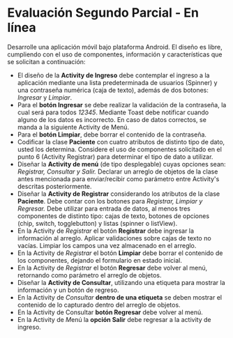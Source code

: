 # Evaluación Segundo Parcial - En línea

Desarrolle una aplicación móvil bajo plataforma Android. El diseño es libre, cumpliendo con el uso de componentes, información y características que se solicitan a continuación:
* El diseño de la **Activity de Ingreso** debe contemplar el ingreso a la aplicación mediante una lista predeterminada de usuarios (Spinner) y una contraseña numérica (caja de texto), además de dos botones: *Ingresar* y *Limpiar*.
* Para el **botón Ingresar** se debe realizar la validación de la contraseña, la cual será para todos *12345*. Mediante Toast debe notificar cuando alguno de los datos es incorrecto. En caso de datos correctos, se manda a la siguiente Activity de Menú.
* Para el **botón Limpiar**, debe borrar el contenido de la contraseña.
* Codificar la clase **Paciente** con cuatro atributos de distinto tipo de dato, usted los determina. Considere el uso de componentes solicitado en el punto 6 (Activity Registrar) para determinar el tipo de dato a utilizar.
* Diseñar la **Activity de menú** (de tipo desplegable) cuyas opciones sean:  *Registrar, Consultar y Salir.*  Declarar un arreglo de objetos de la clase antes mencionada para enviar/recibir como parámetro entre Activity's descritas posteriormente.
* Diseñar la **Activity de Registrar** considerando los atributos de la clase **Paciente**. Debe contar con los  botones para *Registrar, Limpiar y Regresar.* Debe utilizar para entrada de datos, al menos tres componentes de distinto tipo: cajas de texto, botones de opciones (chip, switch, togglebutton) y listas (spinner o  listView).
* En la Activity de *Registrar* el botón **Registrar** debe ingresar la información al arreglo. Aplicar validaciones sobre cajas de texto no vacías. Limpiar los campos una vez almacenado en el arreglo.
* En la Activity de *Registrar* el botón **Limpiar** debe borrar el contenido de los componentes, dejando el formulario en estado inicial.
* En la Activity de *Registrar* el botón **Regresar** debe volver al menú, retornando como parámetro el arreglo de objetos.
* Diseñar la **Activity de Consultar**, utilizando una etiqueta para mostrar la información y un botón de regreso.
* En la Activity de *Consultar* **dentro de una etiqueta** se deben mostrar el contenido de lo capturado dentro del arreglo de objetos.
* En la Activity de Consultar **botón Regresar** debe volver al menú.
* En la Activity de *M*enú la **opción Salir** debe regresar a la activity de ingreso.
